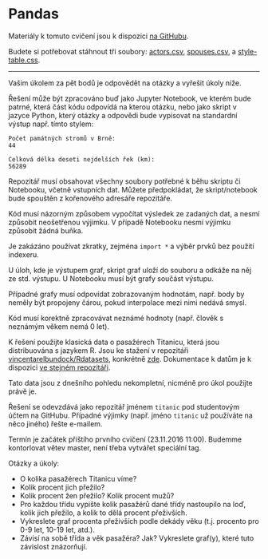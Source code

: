 Pandas
======

Materiály k tomuto cvičení jsou k dispozici [na GitHubu][nb].

[nb]: https://github.com/cvut/MI-PYT/blob/master/tutorials/06-pandas/pandas-intro.ipynb

Budete si potřebovat stáhnout tři soubory:
[actors.csv](https://raw.githubusercontent.com/cvut/MI-PYT/master/tutorials/06-pandas/actors.csv),
[spouses.csv](https://raw.githubusercontent.com/cvut/MI-PYT/master/tutorials/06-pandas/spouses.csv), a
[style-table.css](https://raw.githubusercontent.com/cvut/MI-PYT/master/tutorials/06-pandas/style-table.css).


---

Vašim úkolem za pět bodů je odpovědět na otázky a vyřešit úkoly níže.

Řešení může být zpracováno buď jako Jupyter Notebook, ve kterém bude patrné,
která část kódu odpovídá na kterou otázku, nebo jako skript v jazyce Python,
který otázky a odpovědi bude vypisovat na standardní výstup např. tímto stylem:

    Počet památných stromů v Brně:
    44

    Celková délka deseti nejdelších řek (km):
    56289

Repozitář musí obsahovat všechny soubory potřebné k běhu skriptu či Notebooku,
včetně vstupních dat.
Můžete předpokládat, že skript/notebook bude spouštěn z kořenového adresáře
repozitáře.

Kód musí názorným způsobem vypočítat výsledek ze zadaných dat, a nesmí způsobit
neošetřenou výjimku.
V případě Notebooku nesmí výjimku způsobit žádná buňka.

Je zakázáno používat zkratky, zejména `import *` a výběr prvků bez použití
indexeru.

U úloh, kde je výstupem graf, skript graf uloží do souboru a odkáže na něj
ze std. výstupu.
U Notebooku musí být grafy součást výstupu.

Případné grafy musí odpovídat zobrazovaným hodnotám, např. body by neměly být
propojeny čárou, pokud interpolace mezi nimi nedává smysl.

Kód musí korektně zpracovávat neznámé hodnoty (např. člověk s neznámým věkem
nemá 0 let).

K řešení použijte klasická data o pasažérech Titanicu, která jsou distribuována
s jazykem R.
Jsou ke stažení v repozitáři [vincentarelbundock/Rdatasets][data-repo],
konkrétně [zde][data-csv].
Dokumentace k datům je k dispozici [ve stejném repozitáři][data-docs].

[data-repo]: https://github.com/vincentarelbundock/Rdatasets
[data-csv]: https://raw.githubusercontent.com/vincentarelbundock/Rdatasets/master/csv/datasets/Titanic.csv
[data-docs]: http://vincentarelbundock.github.io/Rdatasets/doc/datasets/Titanic.html

Tato data jsou z dnešního pohledu nekompletní, nicméně pro úkol použijte
právě je.

Řešení se odevzdává jako repozitář jménem `titanic` pod studentovým
účtem na GitHubu.
Případné výjimky (např. jméno `titanic` už používáte na něco jiného)
řešte e-mailem.

Termín je začátek příštího prvního cvičení (23.11.2016 11:00). Budemme kontorlovat větev master, není třeba vytvářet speciální tag.

Otázky a úkoly:

* O kolika pasažérech Titanicu víme?
* Kolik procent jich přežilo?
* Kolik procent žen přežilo? Kolik procent mužů?
* Pro každou třídu vypište kolik pasažérů dané třídy nastoupilo na loď, kolik
  jich přežilo, a kolik to dělá procent přeživších.
* Vykreslete graf procenta přeživších podle dekády věku (t.j. procento pro
  0-9 let, 10-19 let, atd.).
* Závisí na sobě třída a věk pasažéra? Jak? Vykreslete graf(y), které tuto
  závislost znázorňují.
